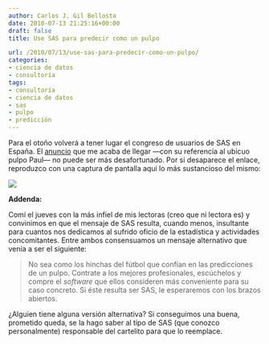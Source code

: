 ```yaml
---
author: Carlos J. Gil Bellosta
date: 2010-07-13 21:25:16+00:00
draft: false
title: Use SAS para predecir como un pulpo

url: /2010/07/13/use-sas-para-predecir-como-un-pulpo/
categories:
- ciencia de datos
- consultoría
tags:
- consultoría
- ciencia de datos
- sas
- pulpo
- predicción
---
```


Para el otoño volverá a tener lugar el congreso de usuarios de SAS en España. El [anuncio](http://www.sas.com/mailings/camp2007/c20921.html) que me acaba de llegar —con su referencia al ubicuo pulpo Paul— no puede ser más desafortunado. Por si desaparece el enlace, reproduzco con una captura de pantalla aquí lo más sustancioso del mismo:

[![](/wp-uploads/2010/07/sas_pulpo_paul.png)
](/wp-uploads/2010/07/sas_pulpo_paul.png)

**Addenda:**

Comí el jueves con la más infiel de mis lectoras (creo que ni lectora es) y convinimos en que el mensaje de SAS resulta, cuando menos, insultante para cuantos nos dedicamos al sufrido oficio de la estadística y actividades concomitantes. Entre ambos consensuamos un mensaje alternativo que venía a ser el siguiente:


>No sea como los hinchas del fútbol que confían en las predicciones de un pulpo. Contrate a los mejores profesionales, escúchelos y compre el _software_ que ellos consideren más conveniente para su caso concreto. Si éste resulta ser SAS, le esperaremos con los brazos abiertos.


¿Alguien tiene alguna versión alternativa? Si conseguimos una buena, prometido queda, se la hago saber al tipo de SAS (que conozco personalmente) responsable del cartelito para que lo reemplace.
